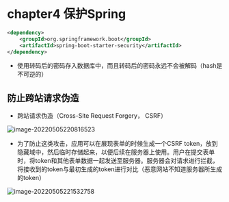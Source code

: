 # chapter4 保护Spring

```xml
<dependency>
	<groupId>org.springframework.boot</groupId>
	<artifactId>spring-boot-starter-security</artifactId>
</dependency>
```

- 使用转码后的密码存入数据库中，而且转码后的密码永远不会被解码（hash是不可逆的）

## 防止跨站请求伪造

- 跨站请求伪造（Cross-Site Request Forgery， CSRF）

![image-20220505220816523](https://cdn.jsdelivr.net/gh/Lance-Mai/MyPictureBed/images/image-2022/image-20220505220816523.png)



- 为了防止这类攻击，应用可以在展现表单的时候生成一个CSRF token，放到隐藏域中，然后临时存储起来，以便后续在服务器上使用。用户在提交表单时，将token和其他表单数据一起发送至服务器。服务器会对请求进行拦截，将接收到的token与最初生成的token进行对比（恶意网站不知道服务器所生成的token）

![image-20220505221532758](https://cdn.jsdelivr.net/gh/Lance-Mai/MyPictureBed/images/image-2022/image-20220505221532758.png)